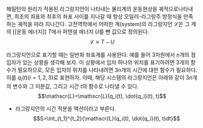 해밀턴의 원리가 적용된 라그랑지언이 나타내는 물리계의 운동현상을 궤적으로나타내면, 최초의 좌표와 최후의 좌표 사이를 지나갈 때 항상 오일러-라그랑주 방정식을 만족하는 궤적을 따라 지나간다. 
고전역학에서 어떠한 계(system)의 라그랑지언 $\mathscr{L}$은 그 계의 [[운동 에너지]] $T$에서 퍼텐셜 에너지 $U$를 뺀 값으로 정의된다. 
$$\mathscr{L}\equiv T-U$$

라그랑지언으로 표기할 때는 일반화 좌표계를 사용한다. 예를 들어 3차원에서 $n$개의 점입자가 있는 상황을 생각해 보자. 이 상황에서 입자 하나의 위치를 표기하려면 3개의 함수가 필요하므로, 모든 입자의 위치를 나타내려면 $3n$개의 시간에 대한 함수가 필요하다. 이를 $q_i(t)(i=1, 2,3)$로 표현하자. 
이때, 해당 시스템의 라그랑지언은 아래와 같이 $3n$개의 변수와 그 미분값, 그리고 시간 $t$의 함수로 나타낼 수 있다. 
$$\mathscr{L}=\mathscr{L}(q_i(t), \dot{q_i}(t), t)$$
- 라그랑지안의 시간 적분을 액션이라고 부른다. 
$$S=\int_{t_1}^{t_2}{\mathscr{L}(q_i(t), \dot{q_i}(t), t)dt}$$
